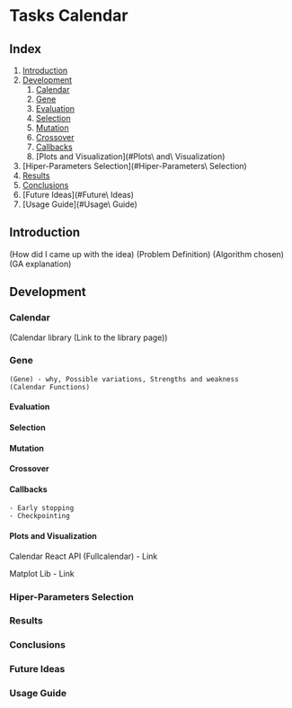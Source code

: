 # Tasks Calendar



## Index
1. [Introduction](#Introduction)
2. [Development](#Development)
    1. [Calendar](#Calendar)
    2. [Gene](#Gene)
    3. [Evaluation](#Evaluation)
    4. [Selection](#Selection)
    5. [Mutation](#Mutation)
    6. [Crossover](#Crossover)
    7. [Callbacks](#Callbacks)  
    8. [Plots and Visualization](#Plots\ and\ Visualization)
4. [Hiper-Parameters Selection](#Hiper-Parameters\ Selection)
5. [Results](#Results)
6. [Conclusions](#Conclusions)
7. [Future Ideas](#Future\ Ideas)
8. [Usage Guide](#Usage\ Guide)

## Introduction

(How did I came up with the idea)
(Problem Definition)
(Algorithm chosen)
(GA explanation)

## Development

### Calendar
 (Calendar library (Link to the library page))

### Gene
    (Gene) - why, Possible variations, Strengths and weakness
    (Calendar Functions)

#### Evaluation

#### Selection

#### Mutation

#### Crossover

#### Callbacks

    - Early stopping
    - Checkpointing

#### Plots and Visualization

Calendar React API (Fullcalendar) - Link

Matplot Lib - Link

### Hiper-Parameters Selection 

### Results

### Conclusions

### Future Ideas

### Usage Guide
